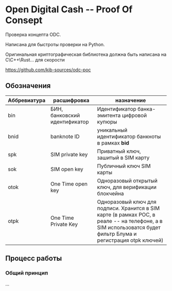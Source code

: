 # Open Digital Cash -- Proof Of Consept

Проверка концепта ODC.

Написана для быстроты проверки на Python. 

Оригинальная криптографическая библиотека должна быть написана на C\C++\Rust\... для скорости

https://github.com/kib-sources/odc-poc

## Обозначения

| Аббревиатура | расшифровка | назначение |
| --- | --- | ---| 
| bin | БИН, банковский идентификатор | Идентификатор банка-эмитента цифровой купюры |
| bnid | banknote ID | уникальный идентификатор банкноты в рамках **bid** | 
| spk | SIM private key | Приватный ключ, зашитый в SIM карту |
| sok | SIM open key | Публичный ключ SIM карты |
| otok | One Time open key | Одноразовый открытый ключ, для верификации блокчейна |
| otpk | One Time Private Key | Одноразовый ключ для подписи. Хранится в SIM карте (в рамках POC, в реале -- на телефоне, а в SIM использоватся будет фильтр Блума и регистрация otpk ключей) |

## Процесс работы

### Общий принцип

...


## 